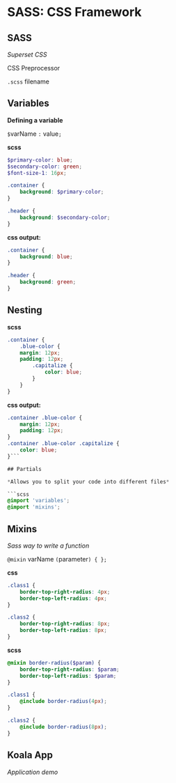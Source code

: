 # SASS: CSS Framework

## SASS
*Superset CSS*

CSS Preprocessor

`.scss` filename

## Variables

**Defining a variable**

`$`varName `:` value`;`

**scss**
```scss
$primary-color: blue;
$secondary-color: green;
$font-size-1: 16px;

.container {
	background: $primary-color;
}

.header {
	background: $secondary-color;
}

```
**css output:**
```css
.container {
	background: blue;
}

.header {
	background: green;
}
```

## Nesting

**scss**
```scss
.container {
	.blue-color {
	margin: 12px;
	padding: 12px;
		.capitalize {
			color: blue;
		}
	}
}
```
**css output:**
```css
.container .blue-color {
	margin: 12px;
	padding: 12px;
}
.container .blue-color .capitalize {
	color: blue;
}```

## Partials

*Allows you to split your code into different files*

```scss
@import 'variables';
@import 'mixins';
```

## Mixins

*Sass way to write a function*

`@mixin` varName `(`parameter`) { };`

**css**
```css
.class1 {
	border-top-right-radius: 4px;
	border-top-left-radius: 4px;
}

.class2 {
	border-top-right-radius: 8px;
	border-top-left-radius: 8px;
}
```

**scss**
```scss
@mixin border-radius($param) {
	border-top-right-radius: $param;
	border-top-left-radius: $param;
}

.class1 {
	@include border-radius(4px);
}

.class2 {
	@include border-radius(8px);
}

```

## Koala App

*Application demo*












